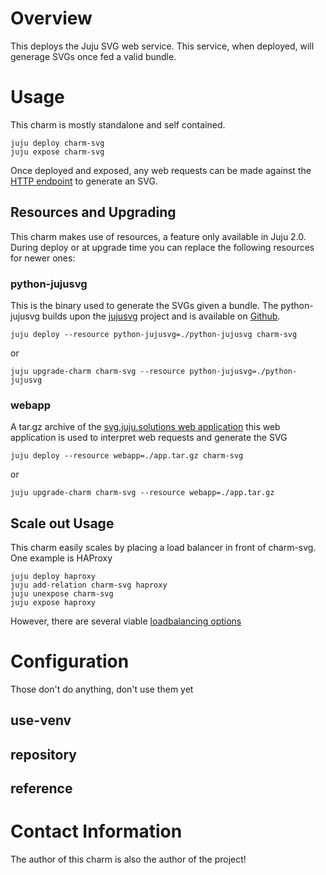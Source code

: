 # Overview

This deploys the Juju SVG web service. This service, when deployed, will
generage SVGs once fed a valid bundle.

# Usage

This charm is mostly standalone and self contained.

    juju deploy charm-svg
    juju expose charm-svg

Once deployed and exposed, any web requests can be made against the
[HTTP endpoint](http://svg.juju.solutions) to generate an SVG.

## Resources and Upgrading

This charm makes use of resources, a feature only available in Juju 2.0. During
deploy or at upgrade time you can replace the following resources for newer
ones:

### python-jujusvg

This is the binary used to generate the SVGs given a bundle. The python-jujusvg
builds upon the [jujusvg](https://github.com/juju/jujusvg) project and is
available on [Github](https://github.com/marcoceppi/python-jujusvg).

    juju deploy --resource python-jujusvg=./python-jujusvg charm-svg

or

    juju upgrade-charm charm-svg --resource python-jujusvg=./python-jujusvg


### webapp

A tar.gz archive of the [svg.juju.solutions web application](https://github.com/marcoceppi/svg.juju.solutions)
this web application is used to interpret web requests and generate the SVG

    juju deploy --resource webapp=./app.tar.gz charm-svg

or

    juju upgrade-charm charm-svg --resource webapp=./app.tar.gz


## Scale out Usage

This charm easily scales by placing a load balancer in front of charm-svg. One
example is HAProxy

    juju deploy haproxy
    juju add-relation charm-svg haproxy
    juju unexpose charm-svg
    juju expose haproxy

However, there are several viable [loadbalancing options](https://jujucharms.com/q/?tags=cache-proxy&requires=http)

# Configuration

Those don't do anything, don't use them yet

## use-venv

## repository

## reference

# Contact Information

The author of this charm is also the author of the project!
